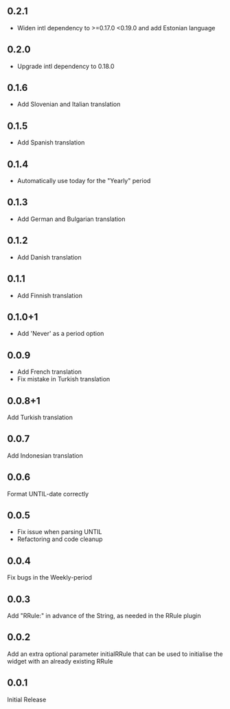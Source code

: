## 0.2.1
- Widen intl dependency to >=0.17.0 <0.19.0 and add Estonian language

## 0.2.0
- Upgrade intl dependency to 0.18.0

## 0.1.6
- Add Slovenian and Italian translation

## 0.1.5
- Add Spanish translation

## 0.1.4
- Automatically use today for the "Yearly" period

## 0.1.3
- Add German and Bulgarian translation

## 0.1.2
- Add Danish translation

## 0.1.1
- Add Finnish translation

## 0.1.0+1
- Add 'Never' as a period option

## 0.0.9
- Add French translation
- Fix mistake in Turkish translation

## 0.0.8+1
Add Turkish translation

## 0.0.7
Add Indonesian translation

## 0.0.6
Format UNTIL-date correctly

## 0.0.5
- Fix issue when parsing UNTIL
- Refactoring and code cleanup

## 0.0.4

Fix bugs in the Weekly-period

## 0.0.3

Add "RRule:" in advance of the String, as needed in the RRule plugin

## 0.0.2

Add an extra optional parameter initialRRule that can be used to initialise the widget with an already existing RRule

## 0.0.1

Initial Release
